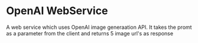 # OpenAI WebService
 A web service which uses OpenAI image generaation API. It takes the promt as a parameter from the client and returns 5 image url's as response
